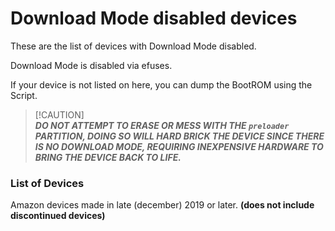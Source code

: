 # Download Mode disabled devices
These are the list of devices with Download Mode disabled.

Download Mode is disabled via efuses.

If your device is not listed on here, you can dump the BootROM using the Script.

> [!CAUTION]\
> ***__DO NOT ATTEMPT TO ERASE OR MESS WITH THE `preloader` PARTITION, DOING SO WILL HARD BRICK THE DEVICE SINCE THERE IS NO DOWNLOAD MODE, REQUIRING INEXPENSIVE HARDWARE TO BRING THE DEVICE BACK TO LIFE.__***

### List of Devices
Amazon devices made in late (december) 2019 or later. **(does not include discontinued devices)**
